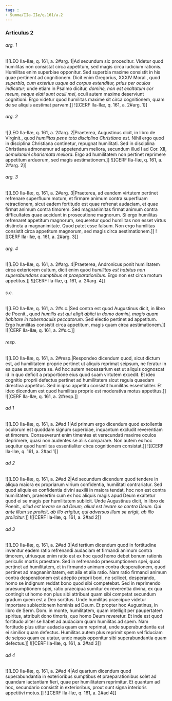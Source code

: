 ```yaml
---
tags : 
- Summa/IIa-IIæ/q.161/a.2
---
```


### Articulus 2

###### arg. 1
![[LEO IIa-IIæ, q. 161, a. 2#arg. 1|Ad secundum sic proceditur. Videtur quod humilitas non consistat circa appetitum, sed magis circa iudicium rationis. Humilitas enim superbiae opponitur. Sed superbia maxime consistit in his quae pertinent ad cognitionem. Dicit enim Gregorius, XXXIV Moral., quod *superbia, cum exterius usque ad corpus extenditur, prius per oculos indicatur*; unde etiam in Psalmo dicitur, *domine, non est exaltatum cor meum, neque elati sunt oculi mei*, oculi autem maxime deserviunt cognitioni. Ergo videtur quod humilitas maxime sit circa cognitionem, quam de se aliquis aestimat parvam.]]
![[CERF IIa-IIæ, q. 161, a. 2#arg. 1]]

###### arg. 2
![[LEO IIa-IIæ, q. 161, a. 2#arg. 2|Praeterea, Augustinus dicit, in libro de Virginit., quod *humilitas pene tota disciplina Christiana est*. Nihil ergo quod in disciplina Christiana continetur, repugnat humilitati. Sed in disciplina Christiana admonemur ad appetendum meliora, secundum illud I ad Cor. XII, *aemulamini charismata meliora*. Ergo ad humilitatem non pertinet reprimere appetitum arduorum, sed magis aestimationem.]]
![[CERF IIa-IIæ, q. 161, a. 2#arg. 2]]

###### arg. 3
![[LEO IIa-IIæ, q. 161, a. 2#arg. 3|Praeterea, ad eandem virtutem pertinet refrenare superfluum motum, et firmare animum contra superfluam retractionem, sicut eadem fortitudo est quae refrenat audaciam, et quae firmat animum contra timorem. Sed magnanimitas firmat animum contra difficultates quae accidunt in prosecutione magnorum. Si ergo humilitas refrenaret appetitum magnorum, sequeretur quod humilitas non esset virtus distincta a magnanimitate. Quod patet esse falsum. Non ergo humilitas consistit circa appetitum magnorum, sed magis circa aestimationem.]]
![[CERF IIa-IIæ, q. 161, a. 2#arg. 3]]

###### arg. 4
![[LEO IIa-IIæ, q. 161, a. 2#arg. 4|Praeterea, Andronicus ponit humilitatem circa exteriorem cultum, dicit enim quod *humilitas est habitus non superabundans sumptibus et praeparationibus*. Ergo non est circa motum appetitus.]]
![[CERF IIa-IIæ, q. 161, a. 2#arg. 4]]

###### s.c.
![[LEO IIa-IIæ, q. 161, a. 2#s.c.|Sed contra est quod Augustinus dicit, in libro de Poenit., quod *humilis est qui eligit abiici in domo domini, magis quam habitare in tabernaculis peccatorum*. Sed electio pertinet ad appetitum. Ergo humilitas consistit circa appetitum, magis quam circa aestimationem.]]
![[CERF IIa-IIæ, q. 161, a. 2#s.c.]]

###### resp.
![[LEO IIa-IIæ, q. 161, a. 2#resp.|Respondeo dicendum quod, sicut dictum est, ad humilitatem proprie pertinet ut aliquis reprimat seipsum, ne feratur in ea quae sunt supra se. Ad hoc autem necessarium est ut aliquis cognoscat id in quo deficit a proportione eius quod suam virtutem excedit. Et ideo cognitio proprii defectus pertinet ad humilitatem sicut regula quaedam directiva appetitus. Sed in ipso appetitu consistit humilitas essentialiter. Et ideo dicendum est quod humilitas proprie est moderativa motus appetitus.]]
![[CERF IIa-IIæ, q. 161, a. 2#resp.]]

###### ad 1
![[LEO IIa-IIæ, q. 161, a. 2#ad 1|Ad primum ergo dicendum quod extollentia oculorum est quoddam signum superbiae, inquantum excludit reverentiam et timorem. Consueverunt enim timentes et verecundati maxime oculos deprimere, quasi non audentes se aliis comparare. Non autem ex hoc sequitur quod humilitas essentialiter circa cognitionem consistat.]]
![[CERF IIa-IIæ, q. 161, a. 2#ad 1]]

###### ad 2
![[LEO IIa-IIæ, q. 161, a. 2#ad 2|Ad secundum dicendum quod tendere in aliqua maiora ex propriarum virium confidentia, humilitati contrariatur. Sed quod aliquis ex confidentia divini auxilii in maiora tendat, hoc non est contra humilitatem, praesertim cum ex hoc aliquis magis apud Deum exaltetur quod ei se magis per humilitatem subiicit. Unde Augustinus dicit, in libro de Poenit., *aliud est levare se ad Deum, aliud est levare se contra Deum. Qui ante illum se proiicit, ab illo erigitur, qui adversus illum se erigit, ab illo proiicitur*.]]
![[CERF IIa-IIæ, q. 161, a. 2#ad 2]]

###### ad 3
![[LEO IIa-IIæ, q. 161, a. 2#ad 3|Ad tertium dicendum quod in fortitudine invenitur eadem ratio refrenandi audaciam et firmandi animum contra timorem, utriusque enim ratio est ex hoc quod homo debet bonum rationis periculis mortis praestare. Sed in refrenando praesumptionem spei, quod pertinet ad humilitatem, et in firmando animum contra desperationem, quod pertinet ad magnanimitatem, est alia et alia ratio. Nam ratio firmandi animum contra desperationem est adeptio proprii boni, ne scilicet, desperando, homo se indignum reddat bono quod sibi competebat. Sed in reprimendo praesumptionem spei, ratio praecipua sumitur ex reverentia divina, ex qua contingit ut homo non plus sibi attribuat quam sibi competat secundum gradum quem est a Deo sortitus. Unde humilitas praecipue videtur importare subiectionem hominis ad Deum. Et propter hoc Augustinus, in libro de Serm. Dom. in monte, humilitatem, quam intelligit per paupertatem spiritus, attribuit dono timoris, quo homo Deum reveretur. Et inde est quod fortitudo aliter se habet ad audaciam quam humilitas ad spem. Nam fortitudo plus utitur audacia quam eam reprimat, unde superabundantia est ei similior quam defectus. Humilitas autem plus reprimit spem vel fiduciam de seipso quam ea utatur, unde magis opponitur sibi superabundantia quam defectus.]]
![[CERF IIa-IIæ, q. 161, a. 2#ad 3]]

###### ad 4
![[LEO IIa-IIæ, q. 161, a. 2#ad 4|Ad quartum dicendum quod superabundantia in exterioribus sumptibus et praeparationibus solet ad quandam iactantiam fieri, quae per humilitatem reprimitur. Et quantum ad hoc, secundario consistit in exterioribus, prout sunt signa interioris appetitivi motus.]]
![[CERF IIa-IIæ, q. 161, a. 2#ad 4]]

